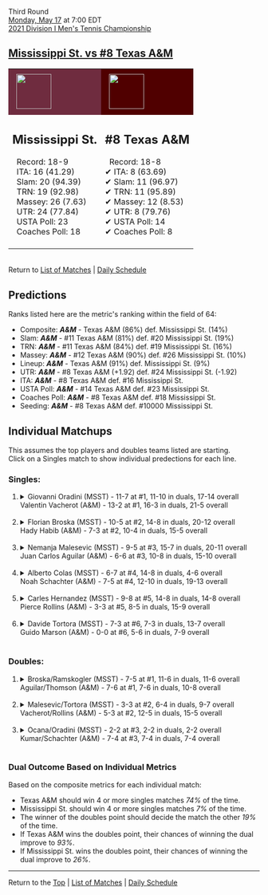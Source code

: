Third Round[](#top)<a name="top"></a>  
[Monday, May 17](../../schedule/05-17.md) at 7:00 EDT  
[2021 Division I Men's Tennis Championship](../index.md)  
## [Mississippi St. vs #8 Texas A&M](https://www.ncaa.com/game/5833419)  

<table><tr style="background-color: #d9d9d9 !important"><td style="background-color: #6F2C3F !important"><img src="https://www.ncaa.com/sites/default/files/images/logos/schools/m/mississippi-st.70.png" width="70" height="70" style="padding: 8px;" /></td><td style="background-color: #500000 !important"><img src="https://www.ncaa.com/sites/default/files/images/logos/schools/t/texas-am.70.png" width="70" height="70" style="padding: 8px;" /></td></tr><tr>
<td>  

<h2>Mississippi St.</h2>  
&nbsp; Record: 18-9<br>  
&nbsp; ITA: 16 (41.29)<br>  
&nbsp; Slam: 20 (94.39)<br>  
&nbsp; TRN: 19 (92.98)<br>  
&nbsp; Massey: 26 (7.63)<br>  
&nbsp; UTR: 24 (77.84)<br>  
&nbsp; USTA Poll: 23<br>  
&nbsp; Coaches Poll: 18<br>  
<br>  

</td>
<td>  

<h2>#8 Texas A&M</h2>  
&nbsp; Record: 18-8<br>  
&#10004; ITA: 8 (63.69)<br>  
&#10004; Slam: 11 (96.97)<br>  
&#10004; TRN: 11 (95.89)<br>  
&#10004; Massey: 12 (8.53)<br>  
&#10004; UTR: 8 (79.76)<br>  
&#10004; USTA Poll: 14<br>  
&#10004; Coaches Poll: 8<br>  
<br>  

</td>
</tr></table>  


<br>Return to [List of Matches](../index.md) &#124; [Daily Schedule](../../schedule/05-17.md)

## Predictions  

Ranks listed here are the metric's ranking within the field of 64:  
- Composite: ***A&M*** - Texas A&M (86%) def. Mississippi St. (14%)  
- Slam: ***A&M*** - #11 Texas A&M (81%) def. #20 Mississippi St. (19%)  
- TRN: ***A&M*** - #11 Texas A&M (84%) def. #19 Mississippi St. (16%)  
- Massey: ***A&M*** - #12 Texas A&M (90%) def. #26 Mississippi St. (10%)  
- Lineup: ***A&M*** - Texas A&M (91%) def. Mississippi St. (9%)  
- UTR: ***A&M*** - #8 Texas A&M (+1.92) def. #24 Mississippi St. (-1.92)  
- ITA: ***A&M*** - #8 Texas A&M def. #16 Mississippi St.  
- USTA Poll: ***A&M*** - #14 Texas A&M def. #23 Mississippi St.  
- Coaches Poll: ***A&M*** - #8 Texas A&M def. #18 Mississippi St.  
- Seeding: ***A&M*** - #8 Texas A&M def. #10000 Mississippi St.  

## Individual Matchups  
This assumes the top players and doubles teams listed are starting.  
Click on a Singles match to show individual predections for each line.  

### Singles:  

<ol>
<li><details>
<summary markdown="span">Giovanni Oradini (MSST) - 11-7 at #1, 11-10 in duals, 17-14 overall<br>Valentin Vacherot (A&M) - 13-2 at #1, 16-3 in duals, 21-5 overall</summary>
<h4>Predictions</h4><ul>
<li>Composite: <b><i>A&M</i></b> - Vacherot (85%) def. Oradini (15%)</li>  
<li>Slam: <b><i>A&M</i></b> - Vacherot (80%) def. Oradini (20%)</li>  
<li>TRN: <b><i>A&M</i></b> - Vacherot (89%) def. Oradini (11%)</li>  
<li>Massey: <b><i>A&M</i></b> - Vacherot (87%) def. Oradini (13%)</li>  
<li>UTR: <b><i>A&M</i></b> - Vacherot (86%) def. Oradini (14%)</li>  
<li>ITA: <b><i>A&M</i></b> - Vacherot (51.31) def. Oradini (31.20)</li>  
</ul>
</details>&nbsp;</li>
<li><details>
<summary markdown="span">Florian Broska (MSST) - 10-5 at #2, 14-8 in duals, 20-12 overall<br>Hady Habib (A&M) - 7-3 at #2, 10-4 in duals, 15-5 overall</summary>
<h4>Predictions</h4><ul>
<li>Composite: <b><i>A&M</i></b> - Habib (81%) def. Broska (19%)</li>  
<li>Slam: <b><i>A&M</i></b> - Habib (78%) def. Broska (22%)</li>  
<li>TRN: <b><i>A&M</i></b> - Habib (83%) def. Broska (17%)</li>  
<li>Massey: <b><i>A&M</i></b> - Habib (79%) def. Broska (21%)</li>  
<li>UTR: <b><i>A&M</i></b> - Habib (82%) def. Broska (18%)</li>  
<li>ITA: <b><i>A&M</i></b> - Habib (54.57) def. Broska (16.73)</li>  
</ul>
</details>&nbsp;</li>
<li><details>
<summary markdown="span">Nemanja Malesevic (MSST) - 9-5 at #3, 15-7 in duals, 20-11 overall<br>Juan Carlos Aguilar (A&M) - 6-6 at #3, 10-8 in duals, 15-10 overall</summary>
<h4>Predictions</h4><ul>
<li>Composite: <b><i>A&M</i></b> - Aguilar (70%) def. Malesevic (30%)</li>  
<li>Slam: <b><i>A&M</i></b> - Aguilar (64%) def. Malesevic (36%)</li>  
<li>TRN: <b><i>A&M</i></b> - Aguilar (63%) def. Malesevic (37%)</li>  
<li>Massey: <b><i>A&M</i></b> - Aguilar (74%) def. Malesevic (26%)</li>  
<li>UTR: <b><i>A&M</i></b> - Aguilar (79%) def. Malesevic (21%)</li>  
<li>ITA: <b><i>A&M</i></b> - Aguilar (23.98) def. Malesevic (15.40)</li>  
</ul>
</details>&nbsp;</li>
<li><details>
<summary markdown="span">Alberto Colas (MSST) - 6-7 at #4, 14-8 in duals, 4-6 overall<br>Noah Schachter (A&M) - 7-5 at #4, 12-10 in duals, 19-13 overall</summary>
<h4>Predictions</h4><ul>
<li>Composite: <b><i>MSST</i></b> - Colas (58%) def. Schachter (42%)</li>  
<li>Slam: <b><i>MSST</i></b> - Colas (52%) def. Schachter (48%)</li>  
<li>TRN: <b><i>A&M</i></b> - Schachter (50%) def. Colas (50%)</li>  
<li>Massey: <b><i>MSST</i></b> - Colas (58%) def. Schachter (42%)</li>  
<li>UTR: <b><i>MSST</i></b> - Colas (71%) def. Schachter (29%)</li>  
<li>ITA: <b><i>A&M</i></b> - Schachter (6.58) def. Colas (5.15)</li>  
</ul>
</details>&nbsp;</li>
<li><details>
<summary markdown="span">Carles Hernandez (MSST) - 9-8 at #5, 14-8 in duals, 14-8 overall<br>Pierce Rollins (A&M) - 3-3 at #5, 8-5 in duals, 15-9 overall</summary>
<h4>Predictions</h4><ul>
<li>Composite: <b><i>A&M</i></b> - Rollins (67%) def. Hernandez (33%)</li>  
<li>Slam: <b><i>A&M</i></b> - Rollins (65%) def. Hernandez (35%)</li>  
<li>TRN: <b><i>A&M</i></b> - Rollins (70%) def. Hernandez (30%)</li>  
<li>Massey: <b><i>A&M</i></b> - Rollins (67%) def. Hernandez (33%)</li>  
<li>UTR: <b><i>A&M</i></b> - Rollins (67%) def. Hernandez (33%)</li>  
<li>ITA: <b><i>A&M</i></b> - Rollins (5.08) def. Hernandez (1.85)</li>  
</ul>
</details>&nbsp;</li>
<li><details>
<summary markdown="span">Davide Tortora (MSST) - 7-3 at #6, 7-3 in duals, 13-7 overall<br>Guido Marson (A&M) - 0-0 at #6, 5-6 in duals, 7-9 overall</summary>
<h4>Predictions</h4><ul>
<li>Composite: <b><i>A&M</i></b> - Marson (69%) def. Tortora (31%)</li>  
<li>Slam: <b><i>A&M</i></b> - Marson (65%) def. Tortora (35%)</li>  
<li>TRN: <b><i>A&M</i></b> - Marson (52%) def. Tortora (48%)</li>  
<li>Massey: <b><i>A&M</i></b> - Marson (74%) def. Tortora (26%)</li>  
<li>UTR: <b><i>A&M</i></b> - Marson (84%) def. Tortora (16%)</li>  
<li>ITA: <b><i>MSST</i></b> - Tortora (9.41) def. Marson (1.86)</li>  
</ul>
</details>&nbsp;</li>
</ol>

### Doubles:  

<ol>
<li><details>
<summary markdown="span">Broska/Ramskogler (MSST) - 7-5 at #1, 11-6 in duals, 11-6 overall<br>Aguilar/Thomson (A&M) - 7-6 at #1, 7-6 in duals, 10-8 overall</summary>
<br>Sorry, we don't have any metrics for this match
</details>&nbsp;</li>
<li><details>
<summary markdown="span">Malesevic/Tortora (MSST) - 3-3 at #2, 6-4 in duals, 9-7 overall<br>Vacherot/Rollins (A&M) - 5-3 at #2, 12-5 in duals, 15-5 overall</summary>
<br>Sorry, we don't have any metrics for this match
</details>&nbsp;</li>
<li><details>
<summary markdown="span">Ocana/Oradini (MSST) - 2-2 at #3, 2-2 in duals, 2-2 overall<br>Kumar/Schachter (A&M) - 7-4 at #3, 7-4 in duals, 7-4 overall</summary>
<br>Sorry, we don't have any metrics for this match
</details>&nbsp;</li>
</ol>

### Dual Outcome Based on Individual Metrics  
  
Based on the composite metrics for each individual match:  
- Texas A&M should win 4 or more singles matches *74%* of the time.  
- Mississippi St. should win 4 or more singles matches *7%* of the time.  
- The winner of the doubles point should decide the match the other *19%* of the time.  
- If Texas A&M wins the doubles point, their chances of winning the dual improve to *93%*.  
- If Mississippi St. wins the doubles point, their chances of winning the dual improve to *26%*.  
  
------

Return to the [Top](#top) &#124; [List of Matches](../index.md) &#124; [Daily Schedule](../../schedule/05-17.md)  
